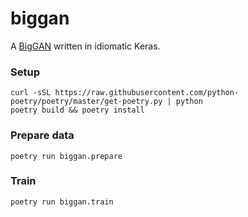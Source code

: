 # biggan
A [BigGAN](https://arxiv.org/abs/1809.11096) written in idiomatic Keras.

### Setup
```
curl -sSL https://raw.githubusercontent.com/python-poetry/poetry/master/get-poetry.py | python
poetry build && poetry install
```
### Prepare data
```
poetry run biggan.prepare
```
### Train
```
poetry run biggan.train
```
